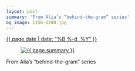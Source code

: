 ```yaml
---
layout: post
summary: 'From Alia’s “behind-the-gram” series'
og_image: 1156-1280.jpg
---
```


<p>
 <time>
  <a href="/1156">
   {{ page.date | date: "%B %-d, %Y" }}
  </a>
 </time>
 <a href="/1156">
  <figure data-taken="5/17/2020">
   <img alt="{{ page.summary }}" sizes="(min-width: 700px) 50vw, calc(100vw - 2rem)" src="{{ site.assets_url }}/1156-640.jpg" srcset="{{ site.assets_url }}/1156-320.jpg 320w, {{ site.assets_url }}/1156-640.jpg 640w, {{ site.assets_url }}/1156-960.jpg 960w, {{ site.assets_url }}/1156-1280.jpg 1280w"/>
  </figure>
 </a>
 <span>
  From Alia’s “behind-the-gram” series
 </span>
</p>
